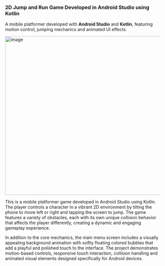 ### 2D Jump and Run Game Developed in Android Studio using Kotlin
A mobile platformer developed with **Android Studio** and **Kotlin**, featuring motion control, jumping mechanics and animated UI effects.

<img width="1000" height="515" alt="image" src="https://github.com/user-attachments/assets/de5d62d4-bd90-442e-9fd3-5159107e31c5" />


This is a mobile platformer game developed in Android Studio using Kotlin. The player controls a character in a vibrant 2D environment by tilting the phone to move left or right and tapping the screen to jump. The game features a variety of obstacles, each with its own unique collision behavior that affects the player differently, creating a dynamic and engaging gameplay experience.

In addition to the core mechanics, the main menu screen includes a visually appealing background animation with softly floating colored bubbles that add a playful and polished touch to the interface. The project demonstrates motion-based controls, responsive touch interaction, collision handling and animated visual elements designed specifically for Android devices.


